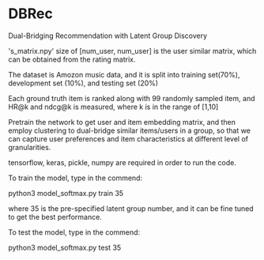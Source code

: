 # DBRec
Dual-Bridging Recommendation with Latent Group Discovery

's_matrix.npy' size of [num_user, num_user] is the user similar matrix, which can be obtained from the rating matrix. 

The dataset is Amozon music data, and it is split into training set(70%), development set (10%), and testing set (20%)

Each ground truth item is ranked along with 99 randomly sampled item, and HR@k and ndcg@k is measured, where k is in the range of [1,10]

Pretrain the network to get user and item embedding matrix, and then employ clustering to dual-bridge similar items/users in a group, so that we can capture user preferences and item characteristics at different level of granularities. 

tensorflow, keras, pickle, numpy are required in order to run the code.

To train the model, type in the commend:

python3 model_softmax.py train 35

where 35 is the pre-specified latent group number, and it can be fine tuned to get the best performance. 

To test the model, type in the commend:

python3 model_softmax.py test 35
